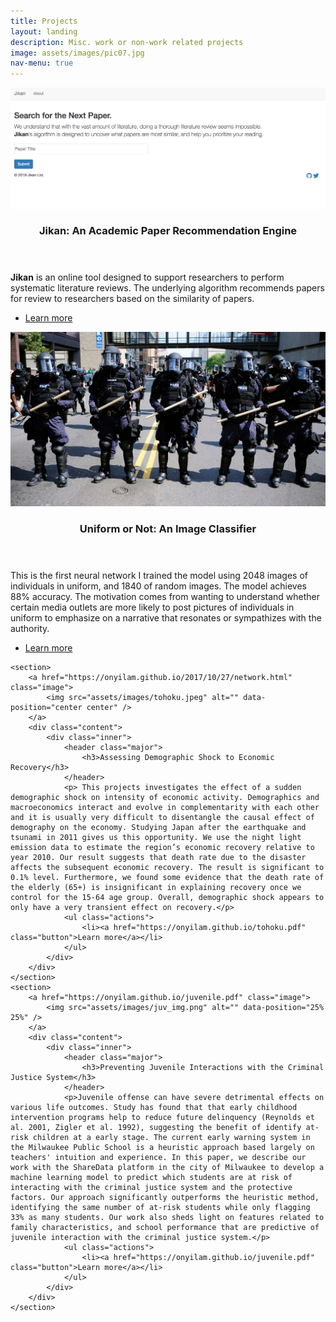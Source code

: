 ```yaml
---
title: Projects
layout: landing
description: Misc. work or non-work related projects
image: assets/images/pic07.jpg
nav-menu: true
---
```




<!-- Two -->
<section id="two" class="simage">
	<section>
		<a href="https://onyilam.github.io/2019/05/20/paper.html" class="image">
			<img src="assets/images/paper.png" alt="" data-position="center center" />
		</a>
		<div class="content">
			<div class="inner">
				<header class="major">
					<h3>Jikan: An Academic Paper Recommendation Engine</h3>
				</header>
				<p> <strong>Jikan</strong> is an online tool designed to support researchers to perform systematic literature reviews. The underlying algorithm recommends papers for review to researchers based on the similarity of papers. </p>
				<ul class="actions">
					<li><a href="https://onyilam.github.io/2017/10/27/network.html" class="button">Learn more</a></li>
				</ul>
			</div>
		</div>
	</section>
	
	
<section id="two" class="image">
	<section>
		<a href="https://onyilam.github.io/2017/10/27/network.html" class="image">
			<img src="assets/images/military.jpeg" alt="" data-position="center center" />
		</a>
		<div class="content">
			<div class="inner">
				<header class="major">
					<h3>Uniform or Not: An Image Classifier</h3>
				</header>
				<p>This is the first neural network I trained the model using 2048 images of individuals in uniform, and 1840 of random images. The model achieves 88% accuracy. The motivation comes from wanting to understand whether certain media outlets are more likely to post pictures of individuals in uniform to emphasize on a narrative that resonates or sympathizes with the authority. </p>
				<ul class="actions">
					<li><a href="https://onyilam.github.io/2017/10/27/network.html" class="button">Learn more</a></li>
				</ul>
			</div>
		</div>
	</section>
	
	<section>
		<a href="https://onyilam.github.io/2017/10/27/network.html" class="image">
			<img src="assets/images/tohoku.jpeg" alt="" data-position="center center" />
		</a>
		<div class="content">
			<div class="inner">
				<header class="major">
					<h3>Assessing Demographic Shock to Economic Recovery</h3>
				</header>
				<p> This projects investigates the effect of a sudden demographic shock on intensity of economic activity. Demographics and macroeconomics interact and evolve in complementarity with each other and it is usually very difficult to disentangle the causal effect of demography on the economy. Studying Japan after the earthquake and tsunami in 2011 gives us this opportunity. We use the night light emission data to estimate the region’s economic recovery relative to year 2010. Our result suggests that death rate due to the disaster affects the subsequent economic recovery. The result is significant to 0.1% level. Furthermore, we found some evidence that the death rate of the elderly (65+) is insignificant in explaining recovery once we control for the 15-64 age group. Overall, demographic shock appears to only have a very transient effect on recovery.</p>
				<ul class="actions">
					<li><a href="https://onyilam.github.io/tohoku.pdf" class="button">Learn more</a></li>
				</ul>
			</div>
		</div>
	</section>
	<section>
		<a href="https://onyilam.github.io/juvenile.pdf" class="image">
			<img src="assets/images/juv_img.png" alt="" data-position="25% 25%" />
		</a>
		<div class="content">
			<div class="inner">
				<header class="major">
					<h3>Preventing Juvenile Interactions with the Criminal Justice System</h3>
				</header>
				<p>Juvenile offense can have severe detrimental effects on various life outcomes. Study has found that that early childhood intervention programs help to reduce future delinquency (Reynolds et al. 2001, Zigler et al. 1992), suggesting the benefit of identify at-risk children at a early stage. The current early warning system in the Milwaukee Public School is a heuristic approach based largely on teachers' intuition and experience. In this paper, we describe our work with the ShareData platform in the city of Milwaukee to develop a machine learning model to predict which students are at risk of interacting with the criminal justice system and the protective factors. Our approach significantly outperforms the heuristic method, identifying the same number of at-risk students while only flagging 33% as many students. Our work also sheds light on features related to family characteristics, and school performance that are predictive of juvenile interaction with the criminal justice system.</p>
				<ul class="actions">
					<li><a href="https://onyilam.github.io/juvenile.pdf" class="button">Learn more</a></li>
				</ul>
			</div>
		</div>
	</section>
</section>

<!-- Three -->

